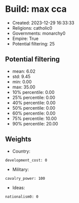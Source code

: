 
# Build: max cca

- Created: 2023-12-29 16:33:33
- Religions: catholic0
- Governments: monarchy0
- Empire: True
- Potential filtering: 25

## Potential filtering

- mean: 6.02
- std: 9.45
- min: 0.00
- max: 35.00
- 10% percentile: 0.00
- 25% percentile: 0.00
- 40% percentile: 0.00
- 50% percentile: 0.00
- 60% percentile: 0.00
- 75% percentile: 10.00
- 90% percentile: 20.00

## Weights

- Country: 
```
development_cost: 0

```
- Military: 
```
cavalry_power: 100

```
- Ideas: 
```
nationalism0: 0

```

